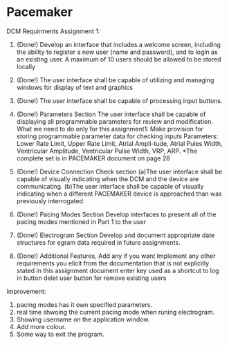 # Pacemaker
DCM Requirments Assignment 1:
1. (Done!) Develop an interface that includes a welcome screen, including the ability to register a new user (name and password), and to login as an existing user. A maximum of 10 users should be allowed to be stored locally 
2. (Done!) The user interface shall be capable of utilizing and managing windows for display of text and graphics 
3. (Done!) The user interface shall be capable of processing input buttons. 

4. (Done!) Parameters Section
The user interface shall be capable of displaying all programmable parameters for review and modification. What we need to do only for this assignment1: Make provision for storing programmable parameter data for checking inputs 
    Parameters:
    Lower Rate Limit, 
    Upper Rate Limit, 
    Atrial Ampli-tude, 
    Atrial Pules Width, 
    Ventricular Amplitude,
    Ventricular Pulse Width, 
    VRP, 
    ARP.
    *The complete set is in PACEMAKER document on page 28

5. (Done!) Device Connection Check section
    (a)The user interface shall be capable of visually indicating when the DCM and the device are communicating.
    (b)The user interface shall be capable of visually indicating when a different PACEMAKER device is approached than was previously interrogated

6. (Done!) Pacing Modes Section
Develop interfaces to present all of the pacing modes mentioned in Part 1 to the user

7. (Done!) Electrogram Section
Develop and document appropriate date structures for egram data required in future assignments.

8. (Done!) Additional Features, Add any if you want
Implement any other requirements you elicit from the documentation that is not explicitly stated in this assignment document
    enter key used as a shortcut to log in button
    delet user button for remove existing users

Improvement:
1. pacing modes has it own specified parameters.
2. real time shwoing the current pacing mode when runing electrogram.
3. Showing username on the application window.
4. Add more colour.
5. Some way to exit the program.

